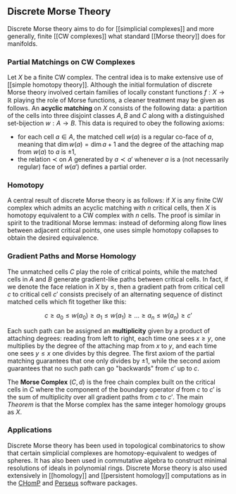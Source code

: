 ## Discrete Morse Theory ##

Discrete Morse theory aims to do for [[simplicial complexes]] and more generally, finite [[CW complexes]] what standard [[Morse theory]] does for manifolds. 

### Partial Matchings on CW Complexes ###

Let $X$ be a finite CW complex. The central idea is to make extensive use of [[simple homotopy theory]]. Although the initial formulation of discrete Morse theory involved certain families of locally constant functions $f:X \to \mathbb{R}$ playing the role of Morse functions, a cleaner treatment may be given as follows. An **acyclic matching** on $X$ consists of the following data: a partition of the cells into three disjoint classes $A, B$ and $C$ along with a distinguished set-bijection $w: A \to B$. This data is required to obey the following axioms:

* for each cell $a \in A$, the matched cell $w(a)$ is a regular co-face of $a$, meaning that $\dim w(a) = \dim a + 1$ and the degree of the attaching map from $w(a)$ to $a$ is $\pm 1$,
* the relation $\prec$ on $A$ generated by $a \prec a'$ whenever $a$ is a (not necessarily regular) face of $w(a')$ defines a partial order.


### Homotopy ###

A central result of discrete Morse theory is as follows: if $X$ is any finite CW complex which admits an acyclic matching with $n$ critical cells, then $X$  is homotopy equivalent to a CW complex with $n$ cells. The proof is similar in spirit to the traditional Morse lemmas: instead of deforming along flow lines between adjacent critical points, one uses simple homotopy collapses to obtain the desired equivalence.

### Gradient Paths and Morse Homology ###

The unmatched cells $C$ play the role of critical points, while the matched cells in $A$ and $B$ generate gradient-like paths between critical cells. In fact, if we denote the face relation in $X$ by $\leq$, then a gradient path from critical cell $c$ to critical cell $c'$ consists precisely of an alternating sequence of distinct matched cells which fit together like this:

$$c \geq a_0 \leq w(a_0) \geq a_1 \leq w(a_1) \geq \ldots \geq a_n \leq w(a_n) \geq c'$$

Each such path can be assigned an **multiplicity** given by a product of attaching degrees: reading from left to right, each time one sees $x \geq y$, one multiplies by the degree of the attaching map from $x$ to $y$, and each time one sees $y \leq x$ one divides by this degree. The first axiom of the partial matching guarantees that one only divides by $\pm 1$, while the second axiom guarantees that no such path can go "backwards" from $c'$ up to $c$.

The **Morse Complex** $(C,d)$ is the free chain complex built on the critical cells in $C$ where the component of the boundary operator $d$ from $c$ to $c'$ is the sum of multiplicity over all gradient paths from $c$ to $c'$. The main *Theorem* is that the Morse complex has the same integer homology groups as $X$.

### Applications ###

Discrete Morse theory has been used in topological combinatorics to show that certain simplicial complexes are homotopy-equivalent to wedges of spheres. It has also been used in commutative algebra to construct minimal resolutions of ideals in polynomial rings. Discrete Morse theory is also used extensively in [[homology]] and [[persistent homology]] computations as in the [CHomP](http://chomp.rutgers.edu) and [Perseus](http://www.sas.upenn.edu/~vnanda/perseus) software packages. 
